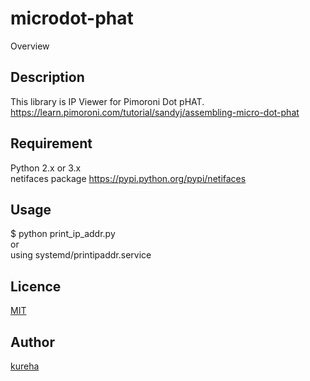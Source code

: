 microdot-phat
====

Overview

## Description
This library is IP Viewer for Pimoroni Dot pHAT.  
https://learn.pimoroni.com/tutorial/sandyj/assembling-micro-dot-phat

## Requirement
Python 2.x or 3.x  
netifaces package https://pypi.python.org/pypi/netifaces

## Usage
$ python print_ip_addr.py  
or  
using systemd/printipaddr.service

## Licence

[MIT](https://github.com/tcnksm/tool/blob/master/LICENCE)

## Author

[kureha](https://twitter.com/atodelie)